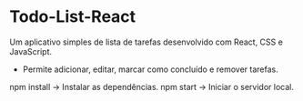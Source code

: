 # Todo-List-React

Um aplicativo simples de lista de tarefas desenvolvido com React, CSS e JavaScript.
- Permite adicionar, editar, marcar como concluído e remover tarefas.


npm install -> Instalar as dependências.
npm start -> Iniciar o servidor local.
